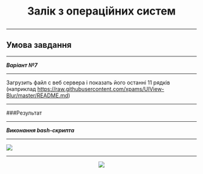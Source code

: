<h1 align="center">Залік з операційних систем</h1>
<h2 align="center">

---

## Умова завдання 

---

***Варіант №7***

---

Загрузить файл с веб сервера і показать його останні 11 рядків (наприклад https://raw.githubusercontent.com/xpams/UIView-Blur/master/README.md)

---

###Результат 

---

***Виконання bash-скрипта***

---

<img src="https://i.imgur.com/KHeOtMC.png"></p>

---

<p align="center">
<img src="https://wiki.cuspu.edu.ua/images/6/6a/Linux.jpg"></p>
